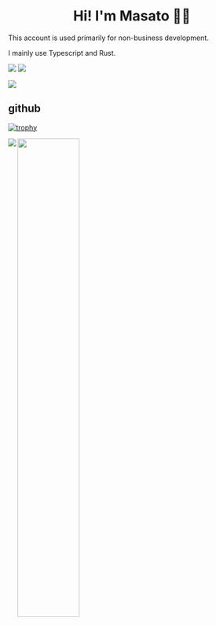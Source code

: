 <h1 style="text-align: center;">
Hi! I'm Masato 👨‍💻
</h1>

<p>This account is used primarily for non-business development.</p>
<p>I mainly use Typescript and Rust.</p>

[![](https://img.shields.io/badge/-x(twitter)-000000?logo=x&link=https%3A%2F%2Ftwitter.com%2FEnginnerJoyca)](https://twitter.com/EnginnerJoyca)
[![](https://img.shields.io/badge/-zenn-000000?logo=zenn&logoColor=2962FF)](https://zenn.dev/masatodev)

![](https://komarev.com/ghpvc/?username=MasatoDev)

<h2>
  github
</h2>

[![trophy](https://github-profile-trophy.vercel.app/?username=MasatoDev&title=Commits,Experience)](https://github.com/ryo-ma/github-profile-trophy)

<p>
<!--   <a href="https://github.com/anuraghazra/github-readme-stats">
    <img align="left" src="https://github-readme-stats.vercel.app/api?username=MasatoDev&count_private=true&show_icons=true&theme=buefy" />
  </a> -->
  <a href="https://github.com/anuraghazra/github-readme-stats">
    <img align="left" src="https://github-readme-stats.vercel.app/api/top-langs/?username=MasatoDev&theme=buefy" />
  </a>
</p>

 <img src="https://github.com/MasatoDev/MasatoDev/assets/46220963/09f113f5-4ce2-4b83-acc8-8aa3bb454702" width="50%" />
